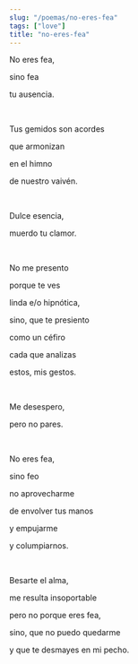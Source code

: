 ```yaml
---
slug: "/poemas/no-eres-fea"
tags: ["love"]
title: "no-eres-fea"
---
```

No eres fea, 

sino fea

tu ausencia.

&nbsp;

Tus gemidos son acordes 

que armonizan 

en el himno 

de nuestro vaivén.

&nbsp;

Dulce esencia, 

muerdo tu clamor.

&nbsp;

No me presento

porque te ves

linda e/o hipnótica,

sino, que te presiento

como un céfiro

cada que analizas

estos, mis gestos.

&nbsp;

Me desespero, 

pero no pares.

&nbsp;

No eres fea,

sino feo 

no aprovecharme

de envolver tus manos

y empujarme

y columpiarnos.

&nbsp;

Besarte el alma,

me resulta insoportable

pero no porque eres fea,

sino, que no puedo quedarme

y que te desmayes en mi pecho.